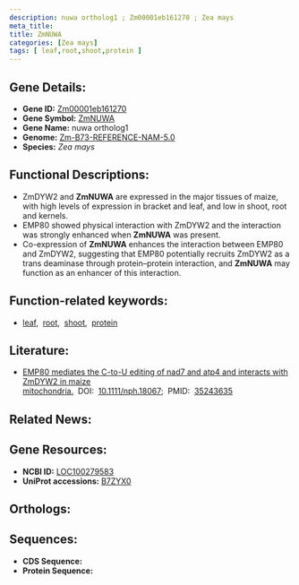 ```yaml
---
description: nuwa ortholog1 ; Zm00001eb161270 ; Zea mays
meta_title:
title: ZmNUWA
categories: [Zea mays]
tags: [ leaf,root,shoot,protein ]
---
```


## Gene Details:
- **Gene ID:** [Zm00001eb161270]()
- **Gene Symbol:** <u>ZmNUWA</u>
- **Gene Name:** nuwa ortholog1
- **Genome:** [Zm-B73-REFERENCE-NAM-5.0]()
- **Species:** *Zea mays*

## Functional Descriptions:
   - ZmDYW2 and **ZmNUWA** are expressed in the major tissues of maize, with high levels of expression in bracket and leaf, and low in shoot, root and kernels.
   - EMP80 showed physical interaction with ZmDYW2 and the interaction was strongly enhanced when **ZmNUWA** was present.
   - Co-expression of **ZmNUWA** enhances the interaction between EMP80 and ZmDYW2, suggesting that EMP80 potentially recruits ZmDYW2 as a trans deaminase through protein–protein interaction, and **ZmNUWA** may function as an enhancer of this interaction.

## Function-related keywords:
   - [leaf](/tags/leaf/),&nbsp;&nbsp;[root](/tags/root/),&nbsp;&nbsp;[shoot](/tags/shoot/),&nbsp;&nbsp;[protein](/tags/protein/)

## Literature:
   - [EMP80 mediates the C-to-U editing of nad7 and atp4 and interacts with ZmDYW2 in maize mitochondria.](https://doi.org/10.1111/nph.18067)&nbsp;&nbsp;DOI:&nbsp;&nbsp;[10.1111/nph.18067](https://doi.org/10.1111/nph.18067);&nbsp;&nbsp;PMID:&nbsp;&nbsp;[35243635](https://pubmed.ncbi.nlm.nih.gov/35243635/)

## Related News:

## Gene Resources:
- **NCBI ID:**  [LOC100279583](https://www.ncbi.nlm.nih.gov/gene/?term=LOC100279583)
- **UniProt accessions:**  [B7ZYX0](https://www.uniprot.org/uniprotkb/B7ZYX0/entry)

## Orthologs:

## Sequences:
- **CDS Sequence:**
- **Protein Sequence:**
